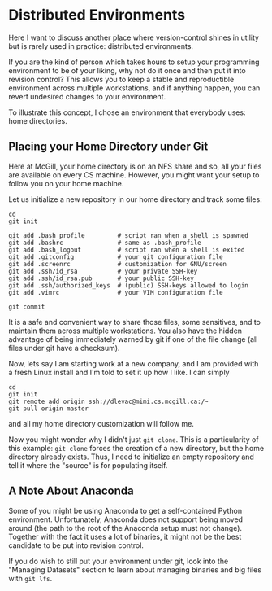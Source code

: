 # Distributed Environments

Here I want to discuss another place where version-control shines in utility but
is rarely used in practice: distributed environments.

If you are the kind of person which takes hours to setup your programming
environment to be of your liking, why not do it once and then put it into
revision control? This allows you to keep a stable and reproductible environment
across multiple workstations, and if anything happen, you can revert undesired
changes to your environment.

To illustrate this concept, I chose an environment that everybody uses: home
directories.

## Placing your Home Directory under Git

Here at McGill, your home directory is on an NFS share and so, all your files
are available on every CS machine. However, you might want your setup to follow
you on your home machine.

Let us initialize a new repository in our home directory and track some files:

	cd
	git init

	git add .bash_profile         # script ran when a shell is spawned
	git add .bashrc               # same as .bash_profile
	git add .bash_logout          # script ran when a shell is exited
	git add .gitconfig            # your git configuration file
	git add .screenrc             # customization for GNU/screen
	git add .ssh/id_rsa           # your private SSH-key
	git add .ssh/id_rsa.pub       # your public SSH-key
	git add .ssh/authorized_keys  # (public) SSH-keys allowed to login
	git add .vimrc                # your VIM configuration file

	git commit

It is a safe and convenient way to share those files, some sensitives, and to
maintain them across multiple workstations. You also have the hidden advantage
of being immediately warned by git if one of the file change (all files under
git have a checksum).

Now, lets say I am starting work at a new company, and I am provided with a
fresh Linux install and I'm told to set it up how I like. I can simply

	cd
	git init
	git remote add origin ssh://dlevac@mimi.cs.mcgill.ca:/~
	git pull origin master

and all my home directory customization will follow me.

Now you might wonder why I didn't just `git clone`. This is a particularity of
this example: `git clone` forces the creation of a new directory, but the home
directory already exists. Thus, I need to initialize an empty repository and
tell it where the "source" is for populating itself.

## A Note About Anaconda

Some of you might be using Anaconda to get a self-contained Python environment.
Unfortunately, Anaconda does not support being moved around (the path to the
root of the Anaconda setup must not change). Together with the fact it uses a
lot of binaries, it might not be the best candidate to be put into revision
control.

If you do wish to still put your environment under git, look into the "Managing
Datasets" section to learn about managing binaries and big files with `git lfs`.

